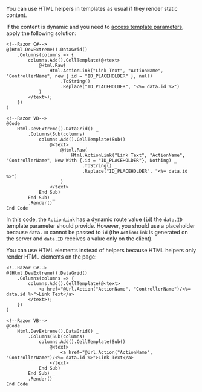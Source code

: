 You can use HTML helpers in templates as usual if they render static content.

If the content is dynamic and you need to [access template parameters](/concepts/35%20ASP.NET%20MVC%20Controls/20%20Fundamentals/20%20Implementing%20Templates/18%20Accessing%20Template%20Parameters.md '/Documentation/Guide/ASP.NET_MVC_Controls/Fundamentals/#Implementing_Templates/Accessing_Template_Parameters'), apply the following solution:

    <!--Razor C#-->
    @(Html.DevExtreme().DataGrid()
        .Columns(columns => {
            columns.Add().CellTemplate(@<text>
                @Html.Raw(
                    Html.ActionLink("Link Text", "ActionName", "ControllerName", new { id = "ID_PLACEHOLDER" }, null)
                        .ToString()
                        .Replace("ID_PLACEHOLDER", "<%= data.id %>")
                )
            </text>);
        })
    )

    <!--Razor VB-->
    @Code
        Html.DevExtreme().DataGrid() _
            .Columns(Sub(columns)
                columns.Add().CellTemplate(Sub()
                    @<text>
                        @Html.Raw(
                            Html.ActionLink("Link Text", "ActionName", "ControllerName", New With {.id = "ID_PLACEHOLDER"}, Nothing) _
                                .ToString() _
                                .Replace("ID_PLACEHOLDER", "<%= data.id %>")
                        )
                    </text>
                End Sub)
            End Sub) _
            .Render()
    End Code

In this code, the `ActionLink` has a dynamic route value (`id`) the `data.ID` template parameter should provide. However, you should use a placeholder because `data.ID` cannot be passed to `id` (the `ActionLink` is generated on the server and `data.ID` receives a value only on the client).

You can use HTML elements instead of helpers because HTML helpers only render HTML elements on the page:

    <!--Razor C#-->
    @(Html.DevExtreme().DataGrid()
        .Columns(columns => {
            columns.Add().CellTemplate(@<text>
                <a href="@Url.Action("ActionName", "ControllerName")/<%= data.id %>">Link Text</a>
            </text>);
        })
    )

    <!--Razor VB-->
    @Code
        Html.DevExtreme().DataGrid() _
            .Columns(Sub(columns)
                columns.Add().CellTemplate(Sub()
                    @<text>
                        <a href="@Url.Action("ActionName", "ControllerName")/<%= data.id %>">Link Text</a>
                    </text>
                End Sub)
            End Sub) _
            .Render()
    End Code
